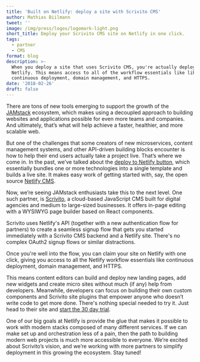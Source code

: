 ```yaml
---
title: 'Built on Netlify: deploy a site with Scrivito CMS'
author: Mathias Biilmann
tweet: ''
image: /img/press/logos/logomark-light.png
short_title: Deploy your Scrivito CMS site on Netlify in one click.
tags:
  - partner
  - CMS
format: blog
description: >-
  When you deploy a site that uses Scrivito CMS, you're actually deploying on
  Netlify. This means access to all of the workflow essentials like like
  continuous deployment, domain management, and HTTPS.
date: '2018-02-26'
draft: false
---
```

There are tons of new tools emerging to support the growth of the [JAMstack](https://jamstack.org/) ecosystem, which makes using a decoupled approach to building websites and applications possible for even more teams and companies. And ultimately, that’s what will help achieve a faster, healthier, and more scalable web. 

But one of the challenges that some creators of new microservices, content management systems, and other API-driven building blocks encounter is how to help their end users actually take a project live. That’s where we come in. In the past, we’ve talked about the [deploy to Netlify button](https://www.netlify.com/blog/2016/11/29/introducing-the-deploy-to-netlify-button/), which essentially bundles one or more technologies into a single template and builds a live site. It makes easy work of getting started with, say, the open source [Netlify CMS](https://www.netlifycms.org/docs/start-with-a-template/).

Now, we’re seeing JAMstack enthusiasts take this to the next level. One such partner, is [Scrivito](https://www.scrivito.com/), a cloud-based JavaScript CMS built for digital agencies and medium to large-sized businesses. It offers in-page editing with a WYSIWYG page builder based on React components. 

Scrivito uses Netlify's API (together with a new authentication flow for partners) to create a seamless signup flow that gets you started immediately with a Scrivito CMS backend and a Netlify site. There's no complex OAuth2 signup flows or similar distractions.

Once you're well into the flow, you can claim your site on Netlify with one click, giving you access to all the Netlify workflow essentials like continuous deployment, domain management, and HTTPS. 

This means content editors can build and deploy new landing pages, add new widgets and create micro sites without much (if any) help from developers. Meanwhile, developers can focus on building their own custom components and Scrivito site plugins that empower anyone who doesn’t write code to get more done. There's nothing special needed to try it. Just head to their site and [start the 30 day trial](https://my.scrivito.com/signup). 

One of our big goals at Netlify is provide the glue that makes it possible to work with modern stacks composed of many different services. If we can make set up and orchestration less of a pain, then the path to building modern web projects is much more accessible to everyone. We’re excited about Scrivito’s vision, and we’re working with more partners to simplify deployment in this growing the ecosystem. Stay tuned!
